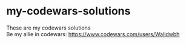 # my-codewars-solutions
These are my codewars solutions <br>
Be my allie in codewars: 
https://www.codewars.com/users/Walidwbh
